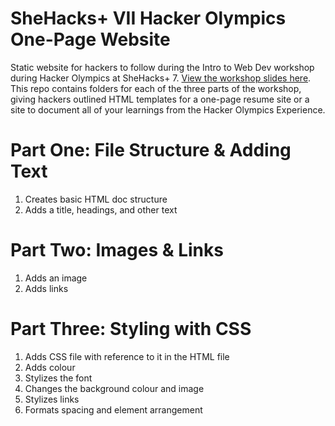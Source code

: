 # SheHacks+ VII Hacker Olympics One-Page Website
Static website for hackers to follow during the Intro to Web Dev workshop during Hacker Olympics at SheHacks+ 7. [View the workshop slides here](https://docs.google.com/presentation/d/1CqEBWbCGEDyOdYSZ7hfuh43KtINEXdpqvUwWp55zFow/edit?usp=sharing). This repo contains folders for each of the three parts of the workshop, giving hackers outlined HTML templates for a one-page resume site or a site to document all of your learnings from the Hacker Olympics Experience.

# Part One: File Structure & Adding Text 
1. Creates basic HTML doc structure
2. Adds a title, headings, and other text

# Part Two: Images & Links
1. Adds an image
2. Adds links

# Part Three: Styling with CSS
1. Adds CSS file with reference to it in the HTML file
2. Adds colour
3. Stylizes the font
4. Changes the background colour and image
5. Stylizes links
6. Formats spacing and element arrangement
